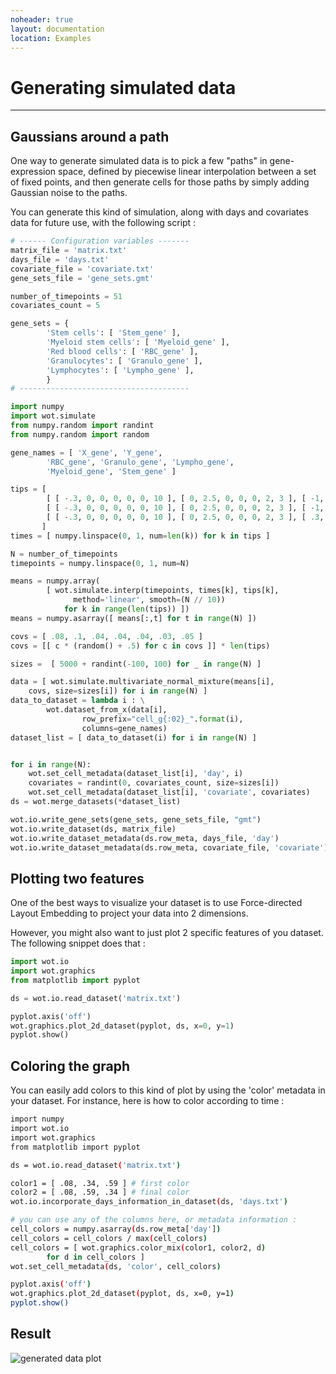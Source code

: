 ```yaml
---
noheader: true
layout: documentation
location: Examples
---
```


# Generating simulated data
---------------------------

## Gaussians around a path ##

One way to generate simulated data is to pick a few "paths" in gene-expression
space, defined by piecewise linear interpolation between a set of fixed points,
and then generate cells for those paths by simply adding Gaussian noise to the
paths.

You can generate this kind of simulation, along with days and covariates data
for future use, with the following script :

```python
# ------ Configuration variables -------
matrix_file = 'matrix.txt'
days_file = 'days.txt'
covariate_file = 'covariate.txt'
gene_sets_file = 'gene_sets.gmt'

number_of_timepoints = 51
covariates_count = 5

gene_sets = {
        'Stem cells': [ 'Stem_gene' ],
        'Myeloid stem cells': [ 'Myeloid_gene' ],
        'Red blood cells': [ 'RBC_gene' ],
        'Granulocytes': [ 'Granulo_gene' ],
        'Lymphocytes': [ 'Lympho_gene' ],
        }
# --------------------------------------

import numpy
import wot.simulate
from numpy.random import randint
from numpy.random import random

gene_names = [ 'X_gene', 'Y_gene',
        'RBC_gene', 'Granulo_gene', 'Lympho_gene',
        'Myeloid_gene', 'Stem_gene' ]

tips = [
        [ [ -.3, 0, 0, 0, 0, 0, 10 ], [ 0, 2.5, 0, 0, 0, 2, 3 ], [ -1, 5, 0, 0, 0, 4, 1 ], [ -2, 7.5, 5, 0, 0, 0, 0 ], [ -2.5, 10, 10, 0, 0, 0, 0 ] ],
        [ [ -.3, 0, 0, 0, 0, 0, 10 ], [ 0, 2.5, 0, 0, 0, 2, 3 ], [ -1, 5, 0, 0, 0, 4, 1 ], [-.5, 7.5, 0, 5, 0, 0, 0 ], [  -.5, 10, 0, 10, 0, 0, 0 ] ],
        [ [ -.3, 0, 0, 0, 0, 0, 10 ], [ 0, 2.5, 0, 0, 0, 2, 3 ], [ .3, 5, 0, 0, 5, 1, 1 ], [  1, 7.5, 0, 0, 9, 0, 0 ], [    2, 10, 0, 0, 10, 0, 0 ] ]
       ]
times = [ numpy.linspace(0, 1, num=len(k)) for k in tips ]

N = number_of_timepoints
timepoints = numpy.linspace(0, 1, num=N)

means = numpy.array(
        [ wot.simulate.interp(timepoints, times[k], tips[k],
              method='linear', smooth=(N // 10))
            for k in range(len(tips)) ])
means = numpy.asarray([ means[:,t] for t in range(N) ])

covs = [ .08, .1, .04, .04, .04, .03, .05 ]
covs = [[ c * (random() + .5) for c in covs ]] * len(tips)

sizes =  [ 5000 + randint(-100, 100) for _ in range(N) ]

data = [ wot.simulate.multivariate_normal_mixture(means[i],
    covs, size=sizes[i]) for i in range(N) ]
data_to_dataset = lambda i : \
        wot.dataset_from_x(data[i],
                row_prefix="cell_g{:02}_".format(i),
                columns=gene_names)
dataset_list = [ data_to_dataset(i) for i in range(N) ]


for i in range(N):
    wot.set_cell_metadata(dataset_list[i], 'day', i)
    covariates = randint(0, covariates_count, size=sizes[i])
    wot.set_cell_metadata(dataset_list[i], 'covariate', covariates)
ds = wot.merge_datasets(*dataset_list)

wot.io.write_gene_sets(gene_sets, gene_sets_file, "gmt")
wot.io.write_dataset(ds, matrix_file)
wot.io.write_dataset_metadata(ds.row_meta, days_file, 'day')
wot.io.write_dataset_metadata(ds.row_meta, covariate_file, 'covariate')
```


## Plotting two features ##

One of the best ways to visualize your dataset is to use Force-directed Layout Embedding
to project your data into 2 dimensions.

However, you might also want to just plot 2 specific features of you dataset.
The following snippet does that :

```python
import wot.io
import wot.graphics
from matplotlib import pyplot

ds = wot.io.read_dataset('matrix.txt')

pyplot.axis('off')
wot.graphics.plot_2d_dataset(pyplot, ds, x=0, y=1)
pyplot.show()
```

## Coloring the graph ##

You can easily add colors to this kind of plot by using the 'color' metadata
in your dataset. For instance, here is how to color according to time :

```sh
import numpy
import wot.io
import wot.graphics
from matplotlib import pyplot

ds = wot.io.read_dataset('matrix.txt')

color1 = [ .08, .34, .59 ] # first color
color2 = [ .08, .59, .34 ] # final color
wot.io.incorporate_days_information_in_dataset(ds, 'days.txt')

# you can use any of the columns here, or metadata information :
cell_colors = numpy.asarray(ds.row_meta['day'])
cell_colors = cell_colors / max(cell_colors)
cell_colors = [ wot.graphics.color_mix(color1, color2, d)
        for d in cell_colors ]
wot.set_cell_metadata(ds, 'color', cell_colors)

pyplot.axis('off')
wot.graphics.plot_2d_dataset(pyplot, ds, x=0, y=1)
pyplot.show()
```

## Result ##

![generated data plot]({{site.baseurl}}/images/generated_pop.png)
